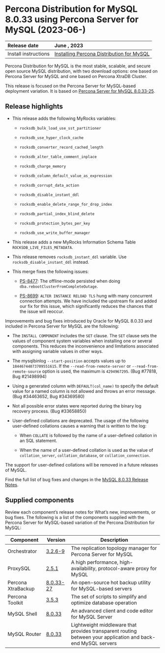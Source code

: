 # Percona Distribution for MySQL 8.0.33 using Percona Server for MySQL (2023-06-)

| Release date         | June , 2023 |
| :--------------      | :--------------- |
| Install instructions | [Installing Percona Distribution for MySQL](installing.md)|

Percona Distribution for MySQL is the most stable, scalable, and secure open source MySQL distribution, with two download options: one based on Percona Server for MySQL and one based on Percona XtraDB Cluster.

This release is focused on the Percona Server for MySQL-based deployment variation. It is based on [Percona Server for MySQL 8.0.33-25](https://www.percona.com/doc/percona-server/8.0/release-notes/8.0.33-25.html).

## Release highlights

* This release adds the following MyRocks variables:

  * `rocksdb_bulk_load_use_sst_partitioner`

  * `rocksdb_use_hyper_clock_cache`

  * `rocksdb_converter_record_cached_length`

  * `rocksdb_alter_table_comment_inplace`

  * `rocksdb_charge_memory`

  * `rocksdb_column_default_value_as_expression`

  * `rocksdb_corrupt_data_action`

  * `rocksdb_disable_instant_ddl`

  * `rocksdb_enable_delete_range_for_drop_index`

  * `rocksdb_partial_index_blind_delete`

  * `rocksdb_protection_bytes_per_key`

  * `rocksdb_use_write_buffer_manager`

* This release adds a new MyRocks Information Schema Table `ROCKSDB_LIVE_FILES_METADATA`.

* This release removes `rocksdb_instant_ddl` variable. Use `rocksdb_disable_instant_ddl` instead. 

* This merge fixes the following issues:
  
  * [PS-8477](https://jira.percona.com/browse/PS-8477): The offline-mode persisted when doing `dba.rebootClusterFromCompleteOutage`. 

  * [PS-8699](https://jira.percona.com/browse/PS-8699): `ALTER INSTANCE RELOAD TLS` hung with many concurrent connection attempts. We have included the upstream fix and added our fix for this issue, which significantly reduces the chances that the issue will reoccur.

Improvements and bug fixes introduced by Oracle for MySQL 8.0.33 and included in Percona Server for MySQL are the following:

* The `INSTALL COMPONENT` includes the `SET` clause. The `SET` clause sets the values of component system variables when installing one or several components. This reduces the inconvenience and limitations associated with assigning variable values in other ways.

* The mysqlbinlog `--start-position` accepts values up to `18446744073709551615`. If the `--read-from-remote-server` or `--read-from-remote-source` option is used, the maximum is `4294967295`. (Bug #77818, Bug #21498994)

* Using a generated column with `DEFAULT(col_name)` to specify the default value for a named column is not allowed and throws an error message. (Bug #34463652, Bug #34369580)

* Not all possible error states were reported during the binary log recovery process. (Bug #33658850)

* User-defined collations are deprecated. The usage of the following user-defined collations causes a warning that is written to the log:

  * When `COLLATE` is followed by the name of a user-defined collation in an SQL statement.

  * When the name of a user-defined collation is used as the value of `collation_server`, `collation_database`, or `collation_connection`.

The support for user-defined collations will be removed in a future releases of MySQL.

Find the full list of bug fixes and changes in the [MySQL 8.0.33 Release Notes](https://dev.mysql.com/doc/relnotes/mysql/8.0/en/news-8-0-33.html).

## Supplied components

Review each component’s release notes for What’s new, improvements, or bug fixes. The following is a list of the components supplied with the Percona Server for MySQL-based variation of the Percona Distribution for MySQL:

| Component           | Version   | Description                                |
| ------------------- | --------- | -------------------------------------------|
| Orchestrator        | [3.2.6-9](https://github.com/percona/orchestrator/releases/tag/v3.2.6-9)     | The replication topology manager for Percona Server for MySQL|
| ProxySQL            | [2.5.1](https://docs.percona.com/proxysql/2.5.1.html)     | A high performance, high-availability, protocol-aware proxy for MySQL|
| Percona XtraBackup  | [8.0.33-27](https://docs.percona.com/percona-xtrabackup/8.0/release-notes/8.0/8.0.33-27.0.html)| An open-source hot backup utility for MySQL-based servers|
| Percona Toolkit     | [3.5.3](https://www.percona.com/doc/percona-toolkit/LATEST/release_notes.html#v3-5-3-released-2023-06-07)     | The set of scripts to simplify and optimize database operation|
| MySQL Shell         | [8.0.33](https://dev.mysql.com/doc/relnotes/mysql-shell/8.0/en/news-8-0-33.html)    | An advanced client and code editor for MySQL Server|
| MySQL Router        | [8.0.33](https://dev.mysql.com/doc/relnotes/mysql-router/en/news-8-0-33.html)    | Lightweight middleware that provides transparent routing between your application and back-end MySQL servers|
